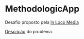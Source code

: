 # MethodologicApp

Desafio proposto pela <a href="https://www.inlocomedia.com/">In Loco Media</a>

<a href="https://docs.google.com/document/d/1AQ74Dgy9rHdX_spz98LPfo7PaIcsuFCyoHkPextWSPM/edit#">Descrição</a> do problema.
